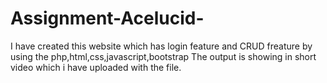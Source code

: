 # Assignment-Acelucid-
I have created this website which has login feature and CRUD freature by using the php,html,css,javascript,bootstrap
The output is showing in short video which i have uploaded with the file.
